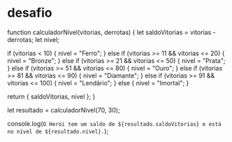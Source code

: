 # desafio
function calculadorNivel(vitorias, derrotas) {
  let saldoVitorias = vitorias - derrotas;
  let nivel;

  if (vitorias < 10) {
      nivel = "Ferro";
  } else if (vitorias >= 11 && vitorias <= 20) {
      nivel = "Bronze";
  } else if (vitorias >= 21 && vitorias <= 50) {
      nivel = "Prata";
  } else if (vitorias >= 51 && vitorias <= 80) {
      nivel = "Ouro";
  } else if (vitorias >= 81 && vitorias <= 90) {
      nivel = "Diamante";
  } else if (vitorias >= 91 && vitorias <= 100) {
      nivel = "Lendário";
  } else {
      nivel = "Imortal";
  }

  return { saldoVitorias, nivel };
}

let resultado = calculadorNivel(70, 30);

console.log(`O Herói tem um saldo de ${resultado.saldoVitorias} e está no nível de ${resultado.nivel}.`);
